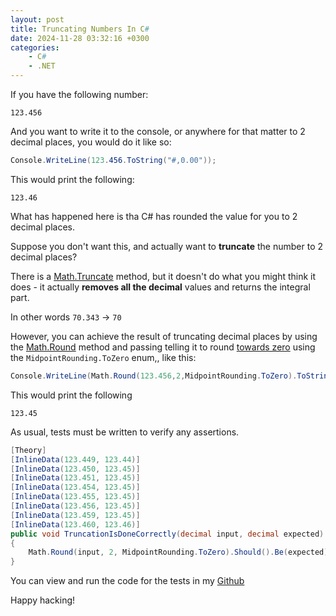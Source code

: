 ```yaml
---
layout: post
title: Truncating Numbers In C#
date: 2024-11-28 03:32:16 +0300
categories:
    - C#
    - .NET
---
```


If you have the following number:

`123.456`

And you want to write it to the console, or anywhere for that matter to 2 decimal places, you would do it like so:

```csharp
Console.WriteLine(123.456.ToString("#,0.00"));
```

This would print the following:

```plaintext
123.46
```

What has happened here is tha C# has rounded the value for you to 2 decimal places.

Suppose you don't want this, and actually want to **truncate** the number to 2 decimal places?

There is a [Math.Truncate](https://learn.microsoft.com/en-us/dotnet/api/system.math.truncate?view=net-9.0) method, but it doesn't do what you might think it does - it actually **removes all the decimal** values and returns the integral part.

In other words `70.343` -> `70`

However, you can achieve the result of truncating decimal places by using the [Math.Round](https://learn.microsoft.com/en-us/dotnet/api/system.math.round?view=net-9.0) method and passing telling it to round [towards zero](https://learn.microsoft.com/en-us/dotnet/api/system.midpointrounding?view=net-9.0#system-midpointrounding-tozero) using the `MidpointRounding.ToZero` enum,, like this:

```csharp
Console.WriteLine(Math.Round(123.456,2,MidpointRounding.ToZero).ToString());
```

This would print the following

```plaintext
123.45
```

As usual, tests must be written to verify any assertions.

```csharp
[Theory]
[InlineData(123.449, 123.44)]
[InlineData(123.450, 123.45)]
[InlineData(123.451, 123.45)]
[InlineData(123.454, 123.45)]
[InlineData(123.455, 123.45)]
[InlineData(123.456, 123.45)]
[InlineData(123.459, 123.45)]
[InlineData(123.460, 123.46)]
public void TruncationIsDoneCorrectly(decimal input, decimal expected)
{
    Math.Round(input, 2, MidpointRounding.ToZero).Should().Be(expected);
}
```

You can view and run the code for the  tests in my [Github](https://github.com/conradakunga/BlogCode/tree/master/2024-11-28%20-%20Truncating%20Numbers%20In%20C%23)

Happy hacking!